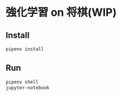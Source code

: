 # 強化学習 on 将棋(WIP)

## Install

```bash
pipenv install
```

## Run

```bash
pipenv shell
jupyter-notebook
```